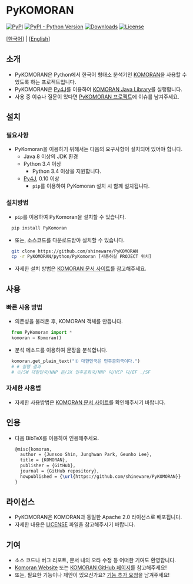 # PyKOMORAN

[![PyPI](https://img.shields.io/pypi/v/PyKomoran.svg)](https://pypi.org/project/PyKomoran)
[![PyPI - Python Version](https://img.shields.io/pypi/pyversions/PyKomoran.svg)](https://pypi.org/project/PyKomoran)
[![Downloads](https://img.shields.io/pypi/dm/PyKomoran.svg)](https://pypi.org/project/PyKomoran)
[![License](https://img.shields.io/github/license/shineware/PyKOMORAN.svg)](https://www.apache.org/licenses/LICENSE-2.0)

[[한국어](README.md)] | [[English](README.en.md)]

## 소개

* PyKOMORAN은 Python에서 한국어 형태소 분석기인 [KOMORAN](https://github.com/shin285/KOMORAN)을 사용할 수 있도록 하는 프로젝트입니다.
* PyKOMORAN은 [Py4J](https://github.com/bartdag/py4j)를 이용하여 [KOMORAN Java Library](https://github.com/shin285/KOMORAN)를 실행합니다.
* 사용 중 이슈나 질문이 있다면 [PyKOMORAN 프로젝트](https://github.com/shineware/PyKOMORAN/issues)에 이슈를 남겨주세요.

## 설치

### 필요사항

* PyKomoran을 이용하기 위해서는 다음의 요구사항이 설치되어 있어야 합니다.
  * Java 8 이상의 JDK 환경
  * Python 3.4 이상
    * Python 3.4 이상을 지원합니다.
  * [Py4J](https://www.py4j.org/install.html), 0.10 이상
    * `pip`를 이용하여 PyKomoran 설치 시 함께 설치됩니다.

### 설치방법

* `pip`를 이용하여 PyKomoran을 설치할 수 있습니다.

```sh
  pip install PyKomoran
```

* 또는, 소스코드를 다운로드받아 설치할 수 있습니다.

```sh
  git clone https://github.com/shineware/PyKOMORAN
  cp -r PyKOMORAN/python/PyKomoran [사용하실 PROJECT 위치]
```

* 자세한 설치 방법은 [KOMORAN 문서 사이트](https://pydocs.komoran.kr/firststep/installation.html?utm_source=GitHub&utm_medium=Referral&utm_campaign=PyKomoran)를 참고해주세요.

## 사용

### 빠른 사용 방법

* 의존성을 불러온 후, KOMORAN 객체를 만듭니다.

```python
  from PyKomoran import *
  komoran = Komoran()
```

* 분석 메소드를 이용하여 문장을 분석합니다.

```python
  komoran.get_plain_text("① 대한민국은 민주공화국이다.")
  # # 실행 결과
  # ①/SW 대한민국/NNP 은/JX 민주공화국/NNP 이/VCP 다/EF ./SF
```

### 자세한 사용법

* 자세한 사용방법은 [KOMORAN 문서 사이트](https://pydocs.komoran.kr/firststep/tutorial.html?utm_source=GitHub&utm_medium=Referral&utm_campaign=PyKomoran)를 확인해주시기 바랍니다.

## 인용

* 다음 BibTeX를 이용하여 인용해주세요.

  ```tex
  @misc{komoran,
    author = {Junsoo Shin, Junghwan Park, Geunho Lee},
    title = {KOMORAN},
    publisher = {GitHub},
    journal = {GitHub repository},
    howpublished = {\url{https://github.com/shineware/PyKOMORAN}}
  }
  ```

## 라이선스

* PyKOMORAN은 KOMORAN과 동일한 Apache 2.0 라이선스로 배포됩니다.
* 자세한 내용은 [LICENSE](LICENSE) 파일을 참고해주시기 바랍니다.

## 기여

* 소스 코드나 버그 리포트, 문서 내의 오타 수정 등 어떠한 기여도 환영합니다.
* [Komoran Website](https://www.shineware.co.kr/products/komoran/#demo?utm_source=GitHub&utm_medium=Referral&utm_campaign=PyKomoran) 또는 [KOMORAN GitHub 페이지](https://github.com/komoran)를 참고해주세요!
* 또는, 필요한 기능이나 제안이 있으신가요? [기능 추가 요청](https://github.com/shineware/PyKOMORAN/issues/new?template=FEATURE_REQUEST.md)을 남겨주세요!
